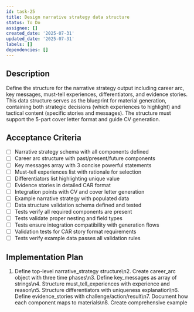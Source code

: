 ```yaml
---
id: task-25
title: Design narrative strategy data structure
status: To Do
assignee: []
created_date: '2025-07-31'
updated_date: '2025-07-31'
labels: []
dependencies: []
---
```


## Description

Define the structure for the narrative strategy output including career arc, key messages, must-tell experiences, differentiators, and evidence stories. This data structure serves as the blueprint for material generation, containing both strategic decisions (which experiences to highlight) and tactical content (specific stories and messages). The structure must support the 5-part cover letter format and guide CV generation.
## Acceptance Criteria

- [ ] Narrative strategy schema with all components defined
- [ ] Career arc structure with past/present/future components
- [ ] Key messages array with 3 concise powerful statements
- [ ] Must-tell experiences list with rationale for selection
- [ ] Differentiators list highlighting unique value
- [ ] Evidence stories in detailed CAR format
- [ ] Integration points with CV and cover letter generation
- [ ] Example narrative strategy with populated data
- [ ] Data structure validation schema defined and tested
- [ ] Tests verify all required components are present
- [ ] Tests validate proper nesting and field types
- [ ] Tests ensure integration compatibility with generation flows
- [ ] Validation tests for CAR story format requirements
- [ ] Tests verify example data passes all validation rules

## Implementation Plan

1. Define top-level narrative_strategy structure\n2. Create career_arc object with three time phases\n3. Define key_messages as array of strings\n4. Structure must_tell_experiences with experience and reason\n5. Structure differentiators with uniqueness explanation\n6. Define evidence_stories with challenge/action/result\n7. Document how each component maps to materials\n8. Create comprehensive example
